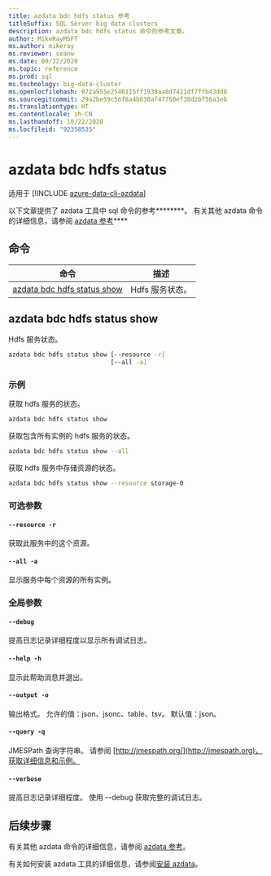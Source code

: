 ```yaml
---
title: azdata bdc hdfs status 参考
titleSuffix: SQL Server big data clusters
description: azdata bdc hdfs status 命令的参考文章。
author: MikeRayMSFT
ms.author: mikeray
ms.reviewer: seanw
ms.date: 09/22/2020
ms.topic: reference
ms.prod: sql
ms.technology: big-data-cluster
ms.openlocfilehash: 072a955e2546115ff1938aa8d7421df7ffb43dd8
ms.sourcegitcommit: 29a2be59c56f8a4b630af47760ef38d2bf56a3eb
ms.translationtype: HT
ms.contentlocale: zh-CN
ms.lasthandoff: 10/22/2020
ms.locfileid: "92358535"
---
```

# <a name="azdata-bdc-hdfs-status"></a>azdata bdc hdfs status

适用于 [!INCLUDE [azure-data-cli-azdata](../../includes/azure-data-cli-azdata.md)]

以下文章提供了 azdata 工具中 sql 命令的参考********。 有关其他 azdata 命令的详细信息，请参阅 [azdata 参考](reference-azdata.md)****

## <a name="commands"></a>命令

|命令|描述|
| --- | --- |
[azdata bdc hdfs status show](#azdata-bdc-hdfs-status-show) | Hdfs 服务状态。
## <a name="azdata-bdc-hdfs-status-show"></a>azdata bdc hdfs status show
Hdfs 服务状态。
```bash
azdata bdc hdfs status show [--resource -r] 
                            [--all -a]
```
### <a name="examples"></a>示例
获取 hdfs 服务的状态。
```bash
azdata bdc hdfs status show
```
获取包含所有实例的 hdfs 服务的状态。
```bash
azdata bdc hdfs status show --all
```
获取 hdfs 服务中存储资源的状态。
```bash
azdata bdc hdfs status show --resource storage-0
```
### <a name="optional-parameters"></a>可选参数
#### `--resource -r`
获取此服务中的这个资源。
#### `--all -a`
显示服务中每个资源的所有实例。
### <a name="global-arguments"></a>全局参数
#### `--debug`
提高日志记录详细程度以显示所有调试日志。
#### `--help -h`
显示此帮助消息并退出。
#### `--output -o`
输出格式。  允许的值：json、jsonc、table、tsv。  默认值：json。
#### `--query -q`
JMESPath 查询字符串。 请参阅 [http://jmespath.org/](http://jmespath.org)，获取详细信息和示例。
#### `--verbose`
提高日志记录详细程度。 使用 --debug 获取完整的调试日志。

## <a name="next-steps"></a>后续步骤

有关其他 azdata 命令的详细信息，请参阅 [azdata 参考](reference-azdata.md)。 

有关如何安装 azdata 工具的详细信息，请参阅[安装 azdata](..\install\deploy-install-azdata.md)。

